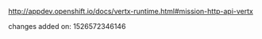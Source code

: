 http://appdev.openshift.io/docs/vertx-runtime.html#mission-http-api-vertx

changes added on: 1526572346146
